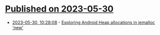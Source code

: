 # [Published on 2023-05-30](index.md)

* [2023-05-30, 10:28:08](https://lobste.rs/s/brhbxm/exploring_android_heap_allocations) - [Exploring Android Heap allocations in jemalloc 'new'](https://www.synacktiv.com/publications/exploring-android-heap-allocations-in-jemalloc-new)
